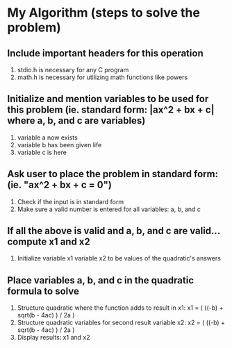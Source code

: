# My Algorithm (steps to solve the problem)

## Include important headers for this operation
1) stdio.h is necessary for any C program
2) math.h is necessary for utilizing math functions like powers

## Initialize and mention variables to be used for this problem (ie. standard form: |ax^2 + bx + c| where a, b, and c are variables)
1) variable a now exists
2) variable b has been given life
3) variable c is here

## Ask user to place the problem in standard form: (ie. "ax^2 + bx + c = 0")
1) Check if the input is in standard form
2) Make sure a valid number is entered for all variables: a, b, and c

## If all the above is valid and a, b, and c are valid... compute x1 and x2
1) Initialize variable x1 variable x2 to be values of the quadratic's answers  

## Place variables a, b, and c in the quadratic formula to solve
1) Structure quadratic where the function adds to result in x1: x1 = ( ((-b) + sqrt(b - 4ac) ) / 2a ) 
2) Structure quadratic variables for second result variable x2: x2 = ( ((-b) + sqrt(b - 4ac) ) / 2a ) 
3) Display results: x1 and x2